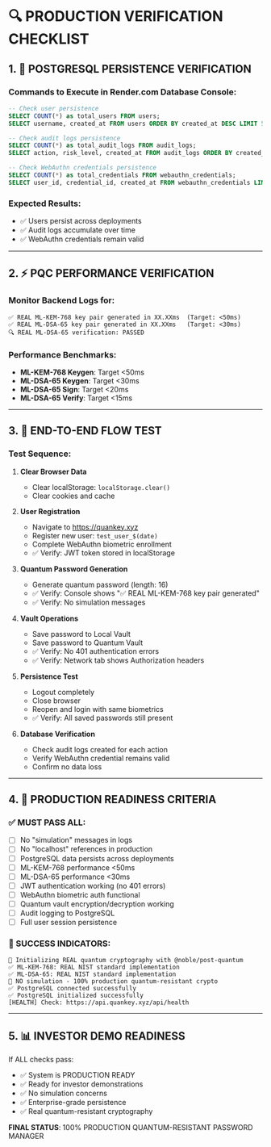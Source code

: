 # 🔍 PRODUCTION VERIFICATION CHECKLIST

## 1. 🐘 POSTGRESQL PERSISTENCE VERIFICATION

### Commands to Execute in Render.com Database Console:
```sql
-- Check user persistence
SELECT COUNT(*) as total_users FROM users;
SELECT username, created_at FROM users ORDER BY created_at DESC LIMIT 5;

-- Check audit logs persistence  
SELECT COUNT(*) as total_audit_logs FROM audit_logs;
SELECT action, risk_level, created_at FROM audit_logs ORDER BY created_at DESC LIMIT 10;

-- Check WebAuthn credentials persistence
SELECT COUNT(*) as total_credentials FROM webauthn_credentials;
SELECT user_id, credential_id, created_at FROM webauthn_credentials LIMIT 5;
```

### Expected Results:
- ✅ Users persist across deployments
- ✅ Audit logs accumulate over time
- ✅ WebAuthn credentials remain valid

---

## 2. ⚡ PQC PERFORMANCE VERIFICATION

### Monitor Backend Logs for:
```
✅ REAL ML-KEM-768 key pair generated in XX.XXms  (Target: <50ms)
✅ REAL ML-DSA-65 key pair generated in XX.XXms   (Target: <30ms)
🔍 REAL ML-DSA-65 verification: PASSED
```

### Performance Benchmarks:
- **ML-KEM-768 Keygen**: Target <50ms
- **ML-DSA-65 Keygen**: Target <30ms  
- **ML-DSA-65 Sign**: Target <20ms
- **ML-DSA-65 Verify**: Target <15ms

---

## 3. 🧪 END-TO-END FLOW TEST

### Test Sequence:
1. **Clear Browser Data**
   - Clear localStorage: `localStorage.clear()`
   - Clear cookies and cache

2. **User Registration**
   - Navigate to https://quankey.xyz
   - Register new user: `test_user_$(date)`
   - Complete WebAuthn biometric enrollment
   - ✅ Verify: JWT token stored in localStorage

3. **Quantum Password Generation**
   - Generate quantum password (length: 16)
   - ✅ Verify: Console shows "✅ REAL ML-KEM-768 key pair generated"
   - ✅ Verify: No simulation messages

4. **Vault Operations**
   - Save password to Local Vault
   - Save password to Quantum Vault
   - ✅ Verify: No 401 authentication errors
   - ✅ Verify: Network tab shows Authorization headers

5. **Persistence Test**
   - Logout completely
   - Close browser
   - Reopen and login with same biometrics
   - ✅ Verify: All saved passwords still present

6. **Database Verification**
   - Check audit logs created for each action
   - Verify WebAuthn credential remains valid
   - Confirm no data loss

---

## 4. 🚀 PRODUCTION READINESS CRITERIA

### ✅ MUST PASS ALL:
- [ ] No "simulation" messages in logs
- [ ] No "localhost" references in production
- [ ] PostgreSQL data persists across deployments
- [ ] ML-KEM-768 performance <50ms
- [ ] ML-DSA-65 performance <30ms
- [ ] JWT authentication working (no 401 errors)
- [ ] WebAuthn biometric auth functional
- [ ] Quantum vault encryption/decryption working
- [ ] Audit logging to PostgreSQL
- [ ] Full user session persistence

### 🎯 SUCCESS INDICATORS:
```
🔐 Initializing REAL quantum cryptography with @noble/post-quantum
✅ ML-KEM-768: REAL NIST standard implementation
✅ ML-DSA-65: REAL NIST standard implementation  
🚀 NO simulation - 100% production quantum-resistant crypto
✅ PostgreSQL connected successfully
✅ PostgreSQL initialized successfully
[HEALTH] Check: https://api.quankey.xyz/api/health
```

---

## 5. 📊 INVESTOR DEMO READINESS

If ALL checks pass:
- ✅ System is PRODUCTION READY
- ✅ Ready for investor demonstrations
- ✅ No simulation concerns
- ✅ Enterprise-grade persistence
- ✅ Real quantum-resistant cryptography

**FINAL STATUS**: 100% PRODUCTION QUANTUM-RESISTANT PASSWORD MANAGER